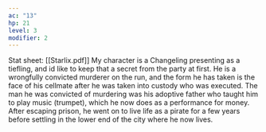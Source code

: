 ```yaml
---
ac: "13"
hp: 21
level: 3
modifier: 2
---
```

Stat sheet: [[Starlix.pdf]]
My character is a Changeling presenting as a tiefling, and id like to keep that a secret from the party at first. He is a wrongfully convicted murderer on the run, and the form he has taken is the face of his cellmate after he was taken into custody who was executed. The man he was convicted of murdering was his adoptive father who taught him to play music (trumpet), which he now does as a performance for money. After escaping prison, he went on to live life as a pirate for a few years before settling in the lower end of the city where he now lives.